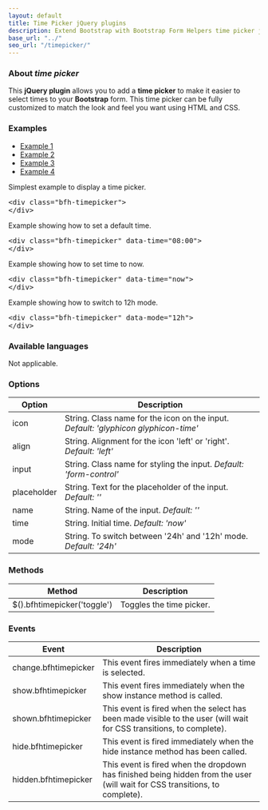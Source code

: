 ```yaml
---
layout: default
title: Time Picker jQuery plugins
description: Extend Bootstrap with Bootstrap Form Helpers time picker jQuery plugins.
base_url: "../"
seo_url: "/timepicker/"
---
```


### About *time picker*

This **jQuery plugin** allows you to add a **time picker** to make it easier to select
times to your **Bootstrap** form. This time picker can be fully customized to match the
look and feel you want using HTML and CSS.


### Examples

<ul id="example-tab" class="nav nav-tabs">
  <li class="active">
    <a href="#example1" data-toggle="tab">Example 1</a>
  </li>
  <li>
    <a href="#example2" data-toggle="tab">Example 2</a>
  </li>
  <li>
    <a href="#example3" data-toggle="tab">Example 3</a>
  </li>
  <li>
    <a href="#example4" data-toggle="tab">Example 4</a>
  </li>
</ul>
<div id="example-content" class="tab-content">
  <div class="tab-pane fade in active" id="example1">
    <form class="example form-inline">
      <p>Simplest example to display a time picker.</p>
      <div class="bfh-timepicker">
      </div>
    </form>
    <pre class="prettyprint">&lt;div class="bfh-timepicker"&gt;
&lt;/div&gt;</pre>
  </div>
  <div class="tab-pane fade" id="example2">
    <form class="example form-inline">
      <p>Example showing how to set a default time.</p>
      <div class="bfh-timepicker" data-time="08:00">
      </div>
    </form>
    <pre class="prettyprint">&lt;div class="bfh-timepicker" data-time="08:00"&gt;
&lt;/div&gt;</pre>
  </div>
  <div class="tab-pane fade" id="example3">
    <form class="example form-inline">
      <p>Example showing how to set time to now.</p>
      <div class="bfh-timepicker" data-time="now">
      </div>
    </form>
    <pre class="prettyprint">&lt;div class="bfh-timepicker" data-time="now"&gt;
&lt;/div&gt;</pre>
  </div>
  <div class="tab-pane fade" id="example4">
    <form class="example form-inline">
      <p>Example showing how to switch to 12h mode.</p>
      <div class="bfh-timepicker" data-mode="12h">
      </div>
    </form>
    <pre class="prettyprint">&lt;div class="bfh-timepicker" data-mode="12h"&gt;
&lt;/div&gt;</pre>
  </div>
</div>


### Available languages

Not applicable.


### Options
    
<table class="table table-striped">
  <thead>
    <tr>
      <th>Option</th>
      <th>Description</th>
    </tr>
  </thead>
  <tbody>
    <tr>
      <td>icon</td>
      <td>String. Class name for the icon on the input. <em>Default: 'glyphicon glyphicon-time'</em></td>
    </tr>
    <tr>
      <td>align</td>
      <td>String. Alignment for the icon 'left' or 'right'. <em>Default: 'left'</em></td>
    </tr>
    <tr>
      <td>input</td>
      <td>String. Class name for styling the input. <em>Default: 'form-control'</em></td>
    </tr>
    <tr>
      <td>placeholder</td>
      <td>String. Text for the placeholder of the input. <em>Default: ''</em></td>
    </tr>
    <tr>
      <td>name</td>
      <td>String. Name of the input. <em>Default: ''</em></td>
    </tr>
    <tr>
      <td>time</td>
      <td>String. Initial time. <em>Default: 'now'</em></td>
    </tr>
    <tr>
      <td>mode</td>
      <td>String. To switch between '24h' and '12h' mode. <em>Default: '24h'</em></td>
    </tr>
  </tbody>
</table>


### Methods

<table class="table table-striped">
  <thead>
    <tr>
      <th>Method</th>
      <th>Description</th>
    </tr>
  </thead>
  <tbody>
    <tr>
      <td>$().bfhtimepicker('toggle')</td>
      <td>Toggles the time picker.</td>
    </tr>
  </tbody>
</table>


### Events

<table class="table table-striped">
  <thead>
    <tr>
      <th>Event</th>
      <th>Description</th>
    </tr>
  </thead>
  <tbody>
    <tr>
      <td>change.bfhtimepicker</td>
      <td>This event fires immediately when a time is selected.</td>
    </tr>
    <tr>
      <td>show.bfhtimepicker</td>
      <td>This event fires immediately when the show instance method is called.</td>
    </tr>
    <tr>
      <td>shown.bfhtimepicker</td>
      <td>This event is fired when the select has been made visible to the user (will wait for CSS transitions, to complete).</td>
    </tr>
    <tr>
      <td>hide.bfhtimepicker</td>
      <td>This event is fired immediately when the hide instance method has been called.</td>
    </tr>
    <tr>
      <td>hidden.bfhtimepicker</td>
      <td>This event is fired when the dropdown has finished being hidden from the user (will wait for CSS transitions, to complete).</td>
    </tr>
  </tbody>
</table>
